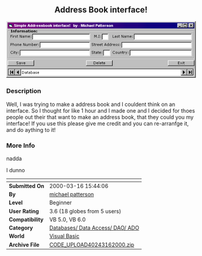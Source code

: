 ﻿<div align="center">

## Address Book interface\!

<img src="PIC20003161646362224.jpg">
</div>

### Description

Well, I was trying to make a address book and I couldent think on an interface. So I thought for like 1 hour and I made one and I decided for thoes people out their that want to make an address book, that they could you my interface! If you use this please give me credit and you can re-arranfge it, and do aything to it!
 
### More Info
 
nadda

I dunno


<span>             |<span>
---                |---
**Submitted On**   |2000-03-16 15:44:06
**By**             |[michael patterson](https://github.com/Planet-Source-Code/PSCIndex/blob/master/ByAuthor/michael-patterson.md)
**Level**          |Beginner
**User Rating**    |3.6 (18 globes from 5 users)
**Compatibility**  |VB 5\.0, VB 6\.0
**Category**       |[Databases/ Data Access/ DAO/ ADO](https://github.com/Planet-Source-Code/PSCIndex/blob/master/ByCategory/databases-data-access-dao-ado__1-6.md)
**World**          |[Visual Basic](https://github.com/Planet-Source-Code/PSCIndex/blob/master/ByWorld/visual-basic.md)
**Archive File**   |[CODE\_UPLOAD40243162000\.zip](https://github.com/Planet-Source-Code/michael-patterson-address-book-interface__1-6637/archive/master.zip)








